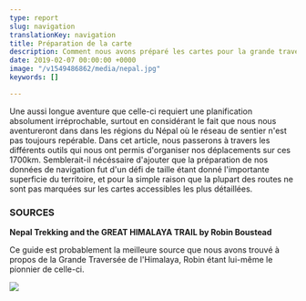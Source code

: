```yaml
---
type: report
slug: navigation
translationKey: navigation
title: Préparation de la carte
description: Comment nous avons préparé les cartes pour la grande traversée de l'Himalaya
date: 2019-02-07 00:00:00 +0000
image: "/v1549486862/media/nepal.jpg"
keywords: []

---
```

Une aussi longue aventure que celle-ci requiert une planification absolument irréprochable, surtout en considérant le fait que nous nous aventureront dans dans les régions du Népal où le réseau de sentier n'est pas toujours repérable. Dans cet article, nous passerons à travers les différents outils qui nous ont permis d'organiser nos déplacements sur ces 1700km. Semblerait-il nécéssaire d'ajouter que la préparation de nos données de navigation fut d'un défi de taille étant donné l'importante superficie du territoire, et pour la simple raison que la plupart des routes ne sont pas marquées sur les cartes accessibles les plus détaillées.

### SOURCES

**Nepal Trekking and the GREAT HIMALAYA TRAIL by Robin Boustead**

Ce guide est probablement la meilleure source que nous avons trouvé à propos de la Grande Traversée de l'Himalaya, Robin étant lui-même le pionnier de celle-ci.

![](https://res.cloudinary.com/wildernessprime/image/upload/w_800,dpr_auto/v1549881032/5026693-NOC02.jpg)